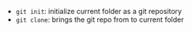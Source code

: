 
- `git init`: initialize current folder as a git repository
- `git clone`: brings the git repo from <URL> to current folder
